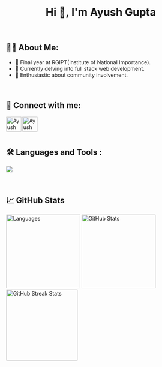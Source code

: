 <h1 align=center>
    <strong> Hi 👋, I'm Ayush Gupta </strong> 
</h1>

<br>

## 🧑‍💻 About Me:
- 🏫 Final year at RGIPT(Institute of National Importance).
- 🌱 Currently delving into full stack web development.
- 🎨 Enthusiastic about community involvement.

<br>

## 🤝 Connect with me:
<a href="https://www.linkedin.com/in/ayushg03/"><img align="left" src="https://skillicons.dev/icons?i=linkedin" alt="Ayush Gupta | LinkedIn" width=40px;/>
</a>
<a href="https://twitter.com/4yushGupta"><img align="left" src="https://skillicons.dev/icons?i=twitter" alt="Ayush Gupta | Twitter" width="40px"/>
</a>

<br>
<br>
<br>

<div id="badges">

## 🛠️ Languages and Tools :
<p>
  <a href="https://skillicons.dev">
   <img src="https://skillicons.dev/icons?i=javascript,typescript,react,nextjs,nodejs,express,mongodb,postgres,prisma,materialui,tailwind,firebase,cpp,qt,matlab,nginx,docker,aws,git,github"/>
  </a>
</p>
</div>

<br>

## 📈 GitHub Stats
<div style="display: flex;">
    <div style="margin-right: 10px;">
        <img src="https://github-readme-stats.vercel.app/api/top-langs/?username=ayushg03&layout=compact&theme=highcontrast" alt="Languages" style="height: 197px;">
        <img src="https://github-readme-stats.vercel.app/api?username=ayushg03&show_icons=true&theme=highcontrast" alt="GitHub Stats" style="height: 197px;">
        <img src="https://github-readme-streak-stats.herokuapp.com/?user=ayushg03&theme=highcontrast" alt="GitHub Streak Stats" style="height: 190px;">
    </div>
</div>
<br>
